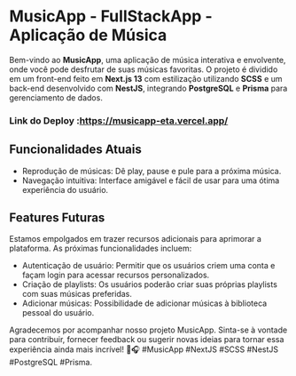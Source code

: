 # MusicApp - FullStackApp -  Aplicação de Música

Bem-vindo ao **MusicApp**, uma aplicação de música interativa e envolvente, onde você pode desfrutar de suas músicas favoritas. O projeto é dividido em um front-end feito em **Next.js 13** com estilização utilizando **SCSS** e um back-end desenvolvido com **NestJS**, integrando **PostgreSQL** e **Prisma** para gerenciamento de dados.


### Link do Deploy :https://musicapp-eta.vercel.app/


## Funcionalidades Atuais

- Reprodução de músicas: Dê play, pause e pule para a próxima música.
- Navegação intuitiva: Interface amigável e fácil de usar para uma ótima experiência do usuário.

## Features Futuras

Estamos empolgados em trazer recursos adicionais para aprimorar a plataforma. As próximas funcionalidades incluem:

- Autenticação de usuário: Permitir que os usuários criem uma conta e façam login para acessar recursos personalizados.
- Criação de playlists: Os usuários poderão criar suas próprias playlists com suas músicas preferidas.
- Adicionar músicas: Possibilidade de adicionar músicas à biblioteca pessoal do usuário.

Agradecemos por acompanhar nosso projeto MusicApp. Sinta-se à vontade para contribuir, fornecer feedback ou sugerir novas ideias para tornar essa experiência ainda mais incrível! 🎵🎧 #MusicApp #NextJS #SCSS #NestJS #PostgreSQL #Prisma.
